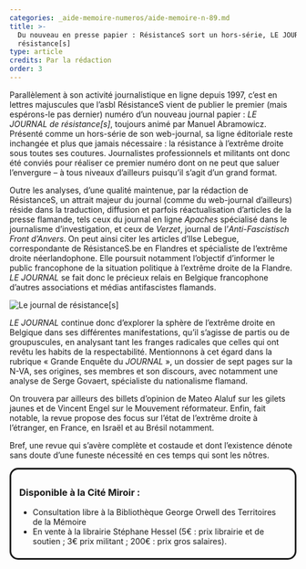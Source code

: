 ```yaml
---
categories: _aide-memoire-numeros/aide-memoire-n-89.md
title: >-
  Du nouveau en presse papier : RésistanceS sort un hors-série, LE JOURNAL de
  résistance[s]
type: article
credits: Par la rédaction
order: 3
---
```

Parallèlement à son activité journalistique en ligne depuis 1997, c’est en lettres majuscules que l’asbl RésistanceS vient de publier le premier (mais espérons-le pas dernier) numéro d’un nouveau journal papier : _LE JOURNAL de résistance\[s]_, toujours animé par Manuel Abramowicz. Présenté comme un hors-série de son web-journal, sa ligne éditoriale reste inchangée et plus que jamais nécessaire : la résistance à l’extrême droite sous toutes ses coutures. Journalistes professionnels et militants ont donc été conviés pour réaliser ce premier numéro dont on ne peut que saluer l’envergure – à tous niveaux d’ailleurs puisqu’il s’agit d’un grand format. 

Outre les analyses, d’une qualité maintenue, par la rédaction de RésistanceS, un attrait majeur du journal (comme du web-journal d’ailleurs) réside dans la traduction, diffusion et parfois réactualisation d’articles de la presse flamande, tels ceux du journal en ligne _Apaches_ spécialisé dans le journalisme d’investigation, et ceux de _Verzet_, journal de l’_Anti-Fascistisch Front d’Anvers_. On peut ainsi citer les articles d’Ilse Lebegue, correspondante de RésistanceS.be en Flandres et spécialiste de l’extrême droite néerlandophone. Elle poursuit notamment l’objectif d’informer le public francophone de la situation politique à l’extrême droite de la Flandre. _LE JOURNAL_ se fait donc le précieux relais en Belgique francophone d’autres associations et médias antifascistes flamands.

![](/assets/uploads/am89-3-le-journal-de-resistances.jpg "Le journal de résistance[s]")

_LE JOURNAL_ continue donc d’explorer la sphère de l’extrême droite en Belgique dans ses différentes manifestations, qu’il s’agisse de partis ou de groupuscules, en analysant tant les franges radicales que celles qui ont revêtu les habits de la respectabilité. Mentionnons à cet égard dans la rubrique «&nbsp;Grande Enquête du _JOURNAL_&nbsp;», un dossier de sept pages sur la N-VA, ses origines, ses membres et son discours, avec notamment une analyse de Serge Govaert, spécialiste du nationalisme flamand.

On trouvera par ailleurs des billets d’opinion de Mateo Alaluf sur les gilets jaunes et de Vincent Engel sur le Mouvement réformateur. Enfin, fait notable, la revue propose des focus sur l’état de l’extrême droite à l’étranger, en France, en Israël et au Brésil notamment.

Bref, une revue qui s’avère complète et costaude et dont l’existence dénote sans doute d’une funeste nécessité en ces temps qui sont les nôtres.

<div class="card card--two" style="border-radius:15px;border:3px solid; padding:0.5em 1em">
  <h3>Disponible à la Cité Miroir :</h3>
  <ul>
    <li>Consultation libre à la Bibliothèque George Orwell des Territoires de la Mémoire</li>
    <li>En vente à la librairie Stéphane Hessel (5€ : prix librairie et de soutien ; 3€ prix militant ; 200€ : prix gros salaires).</li>
  </ul>
</div>
